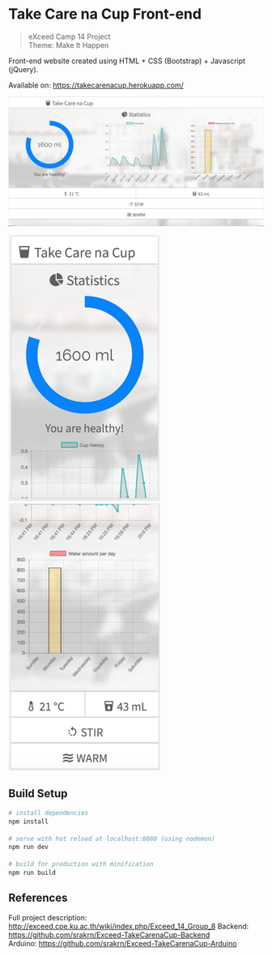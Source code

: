# Take Care na Cup Front-end
> eXceed Camp 14 Project<br>Theme: Make It Happen

Front-end website created using HTML + CSS (Bootstrap) + Javascript (jQuery).

Available on: https://takecarenacup.herokuapp.com/

![wide](./images/wide.png)
<div>
<img width="300" src="./images/1.png">
<img width="300" src="./images/2.png">
</div>

## Build Setup

``` bash
# install dependencies
npm install

# serve with hot reload at localhost:8080 (using nodemon)
npm run dev

# build for production with minification
npm run build
```
## References

Full project description: http://exceed.cpe.ku.ac.th/wiki/index.php/Exceed_14_Group_8
Backend:  https://github.com/srakrn/Exceed-TakeCarenaCup-Backend
<br>
Arduino: https://github.com/srakrn/Exceed-TakeCarenaCup-Arduino
